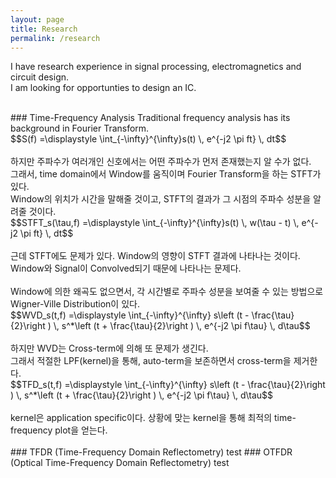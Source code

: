```yaml
---
layout: page
title: Research
permalink: /research
---
```

<script src="https://cdn.mathjax.org/mathjax/latest/MathJax.js?config=TeX-AMS-MML_HTMLorMML" type="text/javascript"></script>


I have research experience in signal processing, electromagnetics and circuit design.
<br>
I am looking for opportunties to design an IC.<br>

<br>
### Time-Frequency Analysis
Traditional frequency analysis has its background in Fourier Transform.<br>
$$S(f) =\displaystyle \int_{-\infty}^{\infty}s(t) \, e^{-j2 \pi ft} \, dt$$<br>
<br>
하지만 주파수가 여러개인 신호에서는 어떤 주파수가 먼저 존재했는지 알 수가 없다.<br>
그래서, time domain에서 Window를 움직이며 Fourier Transform을 하는 STFT가 있다.<br>
Window의 위치가 시간을 말해줄 것이고, STFT의 결과가 그 시점의 주파수 성분을 알려줄 것이다.<br>
$$STFT_s(\tau,f) =\displaystyle \int_{-\infty}^{\infty}s(t) \, w(\tau - t) \, e^{-j2 \pi ft} \, dt$$<br>
<br>
근데 STFT에도 문제가 있다. Window의 영향이 STFT 결과에 나타나는 것이다.<br>
Window와 Signal이 Convolved되기 때문에 나타나는 문제다.<br>
<br>
Window에 의한 왜곡도 없으면서, 각 시간별로 주파수 성분을 보여줄 수 있는 방법으로 Wigner-Ville Distribution이 있다.<br>
$$WVD_s(t,f) =\displaystyle \int_{-\infty}^{\infty} s\left (t - \frac{\tau}{2}\right ) \, s^*\left (t + \frac{\tau}{2}\right ) \, e^{-j2 \pi f\tau} \, d\tau$$<br>
<br>
하지만 WVD는 Cross-term에 의해 또 문제가 생긴다.<br>
그래서 적절한 LPF(kernel)을 통해, auto-term을 보존하면서 cross-term을 제거한다.<br>
$$TFD_s(t,f) =\displaystyle \int_{-\infty}^{\infty} s\left (t - \frac{\tau}{2}\right ) \, s^*\left (t + \frac{\tau}{2}\right ) \, e^{-j2 \pi f\tau} \, d\tau$$<br>
<br>
kernel은 application specific이다. 상황에 맞는 kernel을 통해 최적의 time-frequency plot을 얻는다.<br>
<br>
### TFDR (Time-Frequency Domain Reflectometry)
test
### OTFDR (Optical Time-Frequency Domain Reflectometry)
test
